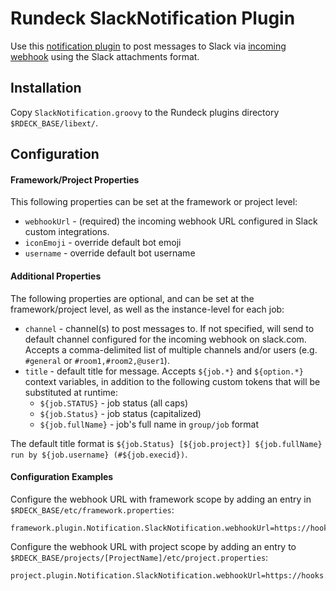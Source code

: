 # Rundeck SlackNotification Plugin

Use this [notification plugin][1] to post messages to Slack via
[incoming webhook][2] using the Slack attachments format.

## Installation

Copy `SlackNotification.groovy` to the Rundeck plugins directory `$RDECK_BASE/libext/`.

## Configuration

#### Framework/Project Properties
This following properties can be set at the framework or project level:
* `webhookUrl` - (required) the incoming webhook URL configured in Slack custom integrations.
* `iconEmoji` - override default bot emoji
* `username` - override default bot username

#### Additional Properties
The following properties are optional, and can be set at the framework/project
level, as well as the instance-level for each job:
* `channel` - channel(s) to post messages to. If not specified, will send to default
  channel configured for the incoming webhook on slack.com. Accepts a comma-delimited
  list of multiple channels and/or users (e.g. `#general` or `#room1,#room2,@user1`).
* `title` - default title for message. Accepts `${job.*}` and `${option.*}` context
  variables, in addition to the following custom tokens that will be substituted
  at runtime:
  * `${job.STATUS}` - job status (all caps)
  * `${job.Status}` - job status (capitalized)
  * `${job.fullName}` - job's full name in `group/job` format

The default title format is `${job.Status} [${job.project}] ${job.fullName} run by ${job.username} (#${job.execid})`.

#### Configuration Examples
Configure the webhook URL with framework scope by adding an entry in
`$RDECK_BASE/etc/framework.properties`:
```
framework.plugin.Notification.SlackNotification.webhookUrl=https://hooks.slack.com/services/T00000000/B00000000/XXXXXXXXXXXXXXXXXXXXXXXX
```
Configure the webhook URL with project scope by adding an entry to
`$RDECK_BASE/projects/[ProjectName]/etc/project.properties`:
```
project.plugin.Notification.SlackNotification.webhookUrl=https://hooks.slack.com/services/T00000000/B00000000/XXXXXXXXXXXXXXXXXXXXXXXX
```

[1]: http://rundeck.org/docs/developer/notification-plugin-development.html
[2]: https://api.slack.com/incoming-webhooks

